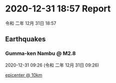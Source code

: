 # 2020-12-31 18:57 Report
令和 二年 12月 31日 18:57

## Earthquakes
### Gumma-ken Nambu @ M2.8
2020-12-31 09:26 (令和 二年 12月 31日 09:26)
  
[epicenter @ 10km](https://www.google.com/maps/place/36°18'00%22+139°24'00%22/@36.3,139.4,17z/data=!3m1!4b1!4m5!3m4!1s0x0:0x0!8m2!3d36.3!4d139.4)